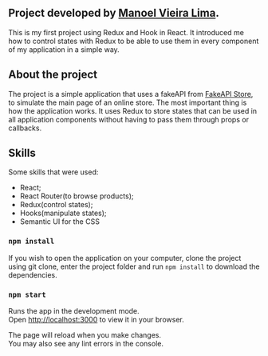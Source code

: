 ## Project developed by [Manoel Vieira Lima](https://www.linkedin.com/in/manoel-vieira-lima-junior-589838127/).

This is my first project using Redux and Hook in React. It introduced me how to control states with Redux to be able to use them in every component of my application in a simple way.

## About the project

The project is a simple application that uses a fakeAPI from [FakeAPI Store](https://fakestoreapi.com/), to simulate the main page of an online store. The most important thing is how the application works. It uses Redux to store states that can be used in all application components without having to pass them through props or callbacks.

## Skills

Some skills that were used:
- React;
- React Router(to browse products);
- Redux(control states);
- Hooks(manipulate states);
- Semantic UI for the CSS

### `npm install`
If you wish to open the application on your computer, clone the project using git clone, enter the project folder and run `npm install` to download the dependencies.
### `npm start`

Runs the app in the development mode.\
Open [http://localhost:3000](http://localhost:3000) to view it in your browser.

The page will reload when you make changes.\
You may also see any lint errors in the console.


